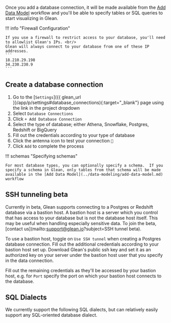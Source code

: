 Once you add a database connection, it will be made available from the [Add Data Model](../data-modeling/add-data-model.md) workflow and you'll be able to specify tables or SQL queries to start visualizing in Glean.

!!! info "Firewall Configuration"

    If you use a firewall to restrict access to your database, you'll need to allowlist Glean's IPs. <br/>
    Glean will always connect to your database from one of these IP addresses.
    ```
    18.210.29.198
    34.230.230.9
    ```

## Create a database connection

1. Go to the [`Settings`]({{ glean_url }}/app/p/settings#database_connections){:target="\_blank"} page using the link in the project dropdown
2. Select `Database Connections`
3. Click `+ Add Database Connection`
4. Select the type of database; either Athena, Snowflake, Postgres, Redshift or BigQuery
5. Fill out the credentials according to your type of database
6. Click the antenna icon to test your connection `🗼`
7. Click `Add` to complete the process

!!! schemas "Specifying schemas"

    For most database types, you can optionally specify a schema.  If you specify a schema in Glean, only tables from that schema will be made available in the [Add Data Model](../data-modeling/add-data-model.md)  workflow

## SSH tunneling beta

Currently in beta, Glean supports connecting to a Postgres or Redshift database via a bastion host. A bastion host is a server which you control that has access to your database but is not the database host itself. This may be useful when handling especially sensitive data. To join the beta, [contact us](mailto:support@glean.io?subject=SSH tunnel beta).

To use a bastion host, toggle on `Use SSH tunnel` when creating a Postgres database connection. Fill out the additional credentials according to your bastion host set up. Download Glean's public ssh key and set it as an authorized key on your server under the bastion host user that you specify in the data connection.

Fill out the remaining credentials as they'll be accessed by your bastion host, e.g. for `Port` specify the port on which your bastion host connects to the database.

## SQL Dialects

We currently support the following SQL dialects, but can relatively easily support any SQL-oriented database dialect.
